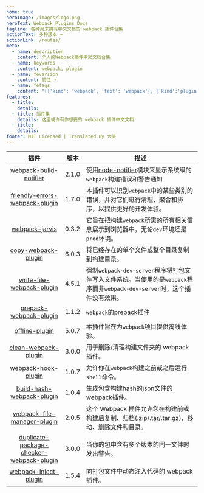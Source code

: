 ```yaml
---
home: true
heroImage: /images/logo.png
heroText: Webpack Plugins Docs
tagline: 各种尚未拥有中文文档的 webpack 插件合集
actionText: 多种版本 →
actionLink: /routes/
meta:
  - name: description
    content: 个人的Webpack插件中文文档合集
  - name: keywords
    content: webpack, plugin
  - name: feversion
    content: 前往 →
  - name: fetags
    content: "[{'kind': 'webpack', 'text': 'webpack'}, {'kind':'plugin', 'text': '插件'}]"
features:
  - title: 
    details: 
  - title: 插件集
    details: 这里或许有你想要的 webpack 插件中文文档
  - title: 
    details: 
footer: MIT Licensed | Translated By 大笑
---
```



[node-notifier]:https://github.com/mikaelbr/node-notifier
[webpack-build-notifier]:/routes/webpack-build-notifier.html
[friendly-errors-webpack-plugin]:/routes/friendly-errors-webpack-plugin.html
[webpack-jarvis]:/routes/webpack-jarvis.html
[copy-webpack-plugin]:/routes/copy-webpack-plugin.html
[write-file-webpack-plugin]:/routes/write-file-webpack-plugin.html
[prepack-webpack-plugin]:/routes/prepack-webpack-plugin.html
[offline-plugin]:/routes/offline-plugin.html
[clean-webpack-plugin]:/routes/clean-webpack-plugin.html
[webpack-hook-plugin]:/routes/webpack-hook-plugin.html
[build-hash-webpack-plugin]:/routes/build-hash-webpack-plugin.html
[webpack-file-manager-plugin]:/routes/webpack-file-manager-plugin.html
[duplicate-package-checker-webpack-plugin]:/routes/duplicate-package-checker-webpack-plugin.html
[webpack-inject-plugin]:/routes/webpack-inject-plugin.html


| 插件 | 版本 | 描述 |
|:---:| --- | --- |
| [webpack-build-notifier][webpack-build-notifier] | 2.1.0 | 使用[node-notifier][node-notifier]模块来显示系统级的`webpack`构建错误和警告通知 |
| [friendly-errors-webpack-plugin][friendly-errors-webpack-plugin]| 1.7.0 | 本插件可以识别`webpack`中的某些类别的错误，并对它们进行清理、聚合和排序，以提供更好的开发体验。 |
| [webpack-jarvis][webpack-jarvis]| 0.3.2 | 它旨在把构建`webpack`所需的所有相关信息展示到浏览器中，无论`dev`环境还是`prod`环境。 |
| [copy-webpack-plugin][copy-webpack-plugin] | 6.0.3 | 将已经存在的单个文件或整个目录复制到构建目录。 |
| [write-file-webpack-plugin][write-file-webpack-plugin] | 4.5.1 | 强制`webpack-dev-server`程序将打包文件写入文件系统。当使用的是`webpack`程序而非`webpack-dev-server`时，这个插件没有效果。|
| [prepack-webpack-plugin][prepack-webpack-plugin] | 1.1.2 | `webpack`的[prepack](https://prepack.io/)插件 |
| [offline-plugin][offline-plugin] | 5.0.7 | 本插件旨在为`webpack`项目提供离线体验。 |
| [clean-webpack-plugin][clean-webpack-plugin] | 3.0.0 | 用于删除/清理构建文件夹的 webpack 插件。|
| [webpack-hook-plugin][webpack-hook-plugin] | 1.0.7 | 允许你在`webpack`构建之前或之后运行`shell`命令。 |
| [build-hash-webpack-plugin][build-hash-webpack-plugin] | 1.0.4 | 生成包含构建hash的json文件的webpack插件。|
| [webpack-file-manager-plugin][webpack-file-manager-plugin] | 2.0.5 | 这个 Webpack 插件允许您在构建前或构建后复制、归档(.zip/.tar/.tar.gz)、移动、删除文件和目录。|
| [duplicate-package-checker-webpack-plugin][duplicate-package-checker-webpack-plugin] | 3.0.0 | 当你的包中含有多个版本的同一文件时发出警告。|
| [webpack-inject-plugin][webpack-inject-plugin] | 1.5.4 | 向打包文件中动态注入代码的 webpack 插件。 |














